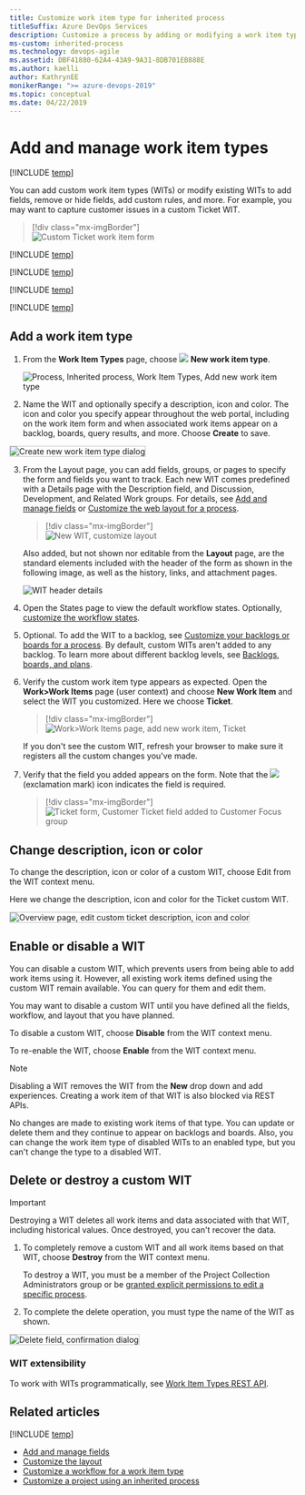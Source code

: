 ```yaml
---
title: Customize work item type for inherited process
titleSuffix: Azure DevOps Services
description: Customize a process by adding or modifying a work item type for a project
ms-custom: inherited-process
ms.technology: devops-agile
ms.assetid: DBF41880-62A4-43A9-9A31-8DB701EB888E
ms.author: kaelli
author: KathrynEE
monikerRange: ">= azure-devops-2019"
ms.topic: conceptual
ms.date: 04/22/2019
---
```


# Add and manage work item types

[!INCLUDE [temp](../../../boards/includes/version-vsts-only.md)]

You can add custom work item types (WITs) or modify existing WITs to add fields, remove or hide fields, add custom rules, and more. For example, you may want to capture customer issues in a custom Ticket WIT.

> [!div class="mx-imgBorder"]  
> ![Custom Ticket work item form](media/process/custom-wit-new-ticket-form.png)

[!INCLUDE [temp](../includes/note-on-prem-link.md)]

[!INCLUDE [temp](../includes/process-prerequisites.md)]

[!INCLUDE [temp](../includes/open-process-admin-context-ts.md)]

[!INCLUDE [temp](../includes/automatic-update-project.md)]

<a id="add-wit"> </a>

## Add a work item type

1. From the <strong>Work Item Types</strong> page, choose ![ ](../../../media/icons/blue-add-icon.png) <strong>New work item type</strong>.

   ![Process, Inherited process, Work Item Types, Add new work item type](media/process/cpwit-add-new-wit.png)

2. Name the WIT and optionally specify a description, icon and color. The icon and color you specify appear throughout the web portal, including on the work item form and when associated work items appear on a backlog, boards, query results, and more. Choose <strong>Create</strong> to save.

<img src="media/process/cwit-create-wit-ticket.png" alt="Create new work item type dialog" style="border: 1px solid #C3C3C3;" />

3) From the Layout page, you can add fields, groups, or pages to specify the form and fields you want to track. Each new WIT comes predefined with a Details page with the Description field, and Discussion, Development, and Related Work groups. For details, see [Add and manage fields](customize-process-field.md) or [Customize the web layout for a process](customize-process-form.md).

   > [!div class="mx-imgBorder"]  
   > ![New WIT, customize layout](media/process/cpwit-new-ticket-define.png)

   Also added, but not shown nor editable from the **Layout** page, are the standard elements included with the header of the form as shown in the following image, as well as the history, links, and attachment pages.

   ![WIT header details](media/process/weblayout-system-controls-details-page.png)

4) Open the States page to view the default workflow states. Optionally, [customize the workflow states](customize-process-workflow.md).  
   <a id="backlog"> </a>

5) Optional. To add the WIT to a backlog, see [Customize your backlogs or boards for a process](customize-process-backlogs-boards.md). By default, custom WITs aren't added to any backlog. To learn more about different backlog levels, see [Backlogs, boards, and plans](../../../boards/backlogs/backlogs-boards-plans.md).

6) Verify the custom work item type appears as expected. Open the **Work>Work Items** page (user context) and choose **New Work Item** and select the WIT you customized. Here we choose **Ticket**.

   > [!div class="mx-imgBorder"]  
   > ![Work>Work Items page, add new work item, Ticket](media/process/add-custom-wit-verify-ticket.png)

   If you don't see the custom WIT, refresh your browser to make sure it registers all the custom changes you've made.

7) Verify that the field you added appears on the form. Note that the ![ ](../../../media/icons/required-icon.png) (exclamation mark) icon indicates the field is required.

   > [!div class="mx-imgBorder"]  
   > ![Ticket form, Customer Ticket field added to Customer Focus group](media/process/add-custom-field-verify-ticket-form.png)

<a id="overview"> </a>

## Change description, icon or color

To change the description, icon or color of a custom WIT, choose Edit from the WIT context menu.

Here we change the description, icon and color for the Ticket custom WIT.

<img src="media/process/cpwit-edit-color-description.png" alt="Overview page, edit custom ticket description, icon and color" style="border: 1px solid #C3C3C3;" />

<a id="enable-disable"></a>

## Enable or disable a WIT

You can disable a custom WIT, which prevents users from being able to add work items using it. However, all existing work items defined using the custom WIT remain available. You can query for them and edit them.

You may want to disable a custom WIT until you have defined all the fields, workflow, and layout that you have planned.

To disable a custom WIT, choose **Disable** from the WIT context menu.

To re-enable the WIT, choose **Enable** from the WIT context menu.

> [!NOTE]  
> Disabling a WIT removes the WIT from the **New** drop down and add experiences. Creating a work item of that WIT is also blocked via REST APIs.
>
> No changes are made to existing work items of that type. You can update or delete them and they continue to appear on backlogs and boards. Also, you can change the work item type of disabled WITs to an enabled type, but you can't change the type to a disabled WIT.

<a id="destroy"> </a>

## Delete or destroy a custom WIT

> [!IMPORTANT]  
> Destroying a WIT deletes all work items and data associated with that WIT, including historical values. Once destroyed, you can't recover the data.

1. To completely remove a custom WIT and all work items based on that WIT, choose **Destroy** from the WIT context menu.

   To destroy a WIT, you must be a member of the Project Collection Administrators group or be [granted explicit permissions to edit a specific process](../../../organizations/security/set-permissions-access-work-tracking.md#process-permissions).

2. To complete the delete operation, you must type the name of the WIT as shown.

<img src="media/process/cpit-destroy-wit-confirm.png" alt="Delete field, confirmation dialog" style="border: 1px solid #C3C3C3;" />

### WIT extensibility

To work with WITs programmatically, see [Work Item Types REST API](/rest/api/azure/devops/processdefinitions/work%20item%20types).

## Related articles

[!INCLUDE [temp](../includes/note-audit-log-support-process.md)]

- [Add and manage fields](customize-process-field.md)
- [Customize the layout](customize-process-form.md)
- [Customize a workflow for a work item type](customize-process-workflow.md)
- [Customize a project using an inherited process](customize-process.md)
